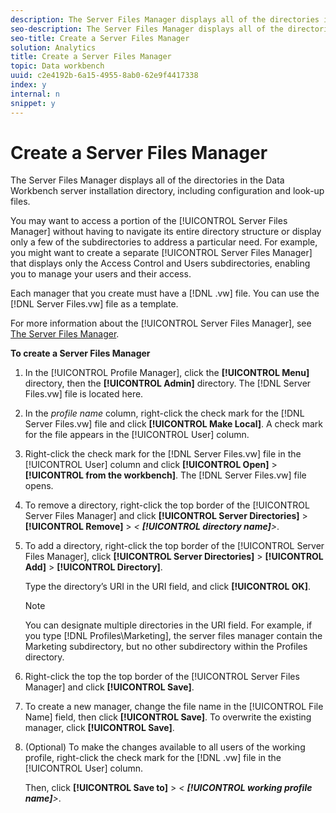 ```yaml
---
description: The Server Files Manager displays all of the directories in the Data Workbench server installation directory, including configuration and look-up files.
seo-description: The Server Files Manager displays all of the directories in the Data Workbench server installation directory, including configuration and look-up files.
seo-title: Create a Server Files Manager
solution: Analytics
title: Create a Server Files Manager
topic: Data workbench
uuid: c2e4192b-6a15-4955-8ab0-62e9f4417338
index: y
internal: n
snippet: y
---
```


# Create a Server Files Manager

The Server Files Manager displays all of the directories in the Data Workbench server installation directory, including configuration and look-up files.

 You may want to access a portion of the [!UICONTROL Server Files Manager] without having to navigate its entire directory structure or display only a few of the subdirectories to address a particular need. For example, you might want to create a separate [!UICONTROL Server Files Manager] that displays only the Access Control and Users subdirectories, enabling you to manage your users and their access.

Each manager that you create must have a [!DNL .vw] file. You can use the [!DNL Server Files.vw] file as a template.

For more information about the [!UICONTROL Server Files Manager], see [The Server Files Manager](../../../data-workbench-client/c-admin-intrf/c-svr-files-mgr.md#concept_73A0808487C8424285AE7302F53BC5F4).

**To create a Server Files Manager**

1. In the [!UICONTROL Profile Manager], click the **[!UICONTROL Menu]** directory, then the **[!UICONTROL Admin]** directory. The [!DNL Server Files.vw] file is located here. 
1. In the *profile name* column, right-click the check mark for the [!DNL Server Files.vw] file and click **[!UICONTROL Make Local]**. A check mark for the file appears in the [!UICONTROL User] column. 
1. Right-click the check mark for the [!DNL Server Files.vw] file in the [!UICONTROL User] column and click **[!UICONTROL Open]** > **[!UICONTROL from the workbench]**. The [!DNL Server Files.vw] file opens. 
1. To remove a directory, right-click the top border of the [!UICONTROL Server Files Manager] and click **[!UICONTROL Server Directories]** > **[!UICONTROL Remove]** > *< **[!UICONTROL directory name]**>*. 
1. To add a directory, right-click the top border of the [!UICONTROL Server Files Manager], click **[!UICONTROL Server Directories]** > **[!UICONTROL Add]** > **[!UICONTROL Directory]**.

   Type the directory’s URI in the URI field, and click **[!UICONTROL OK]**.

   >[!NOTE]
   >
   >You can designate multiple directories in the URI field. For example, if you type [!DNL Profiles\Marketing\], the server files manager contain the Marketing subdirectory, but no other subdirectory within the Profiles directory.

1. Right-click the top the top border of the [!UICONTROL Server Files Manager] and click **[!UICONTROL Save]**. 
1. To create a new manager, change the file name in the [!UICONTROL File Name] field, then click **[!UICONTROL Save]**. To overwrite the existing manager, click **[!UICONTROL Save]**. 
1. (Optional) To make the changes available to all users of the working profile, right-click the check mark for the [!DNL .vw] file in the [!UICONTROL User] column.

   Then, click **[!UICONTROL Save to]** > *< **[!UICONTROL working profile name]**>*.

